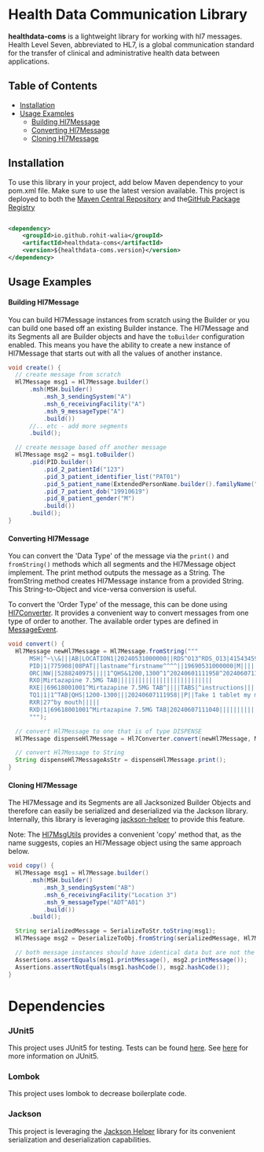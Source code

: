 # Health Data Communication Library

**healthdata-coms** is a lightweight library for working with hl7 messages. Health Level Seven, abbreviated to HL7, is a
global communication standard for the transfer of clinical and administrative health data between applications.

## Table of Contents

- [Installation](#installation)
- [Usage Examples](#usage-examples)
    - [Building Hl7Message](#building-Hl7Message)
    - [Converting Hl7Message](#converting-Hl7Message)
    - [Cloning Hl7Message](#cloning-hl7message)

## Installation

To use this library in your project, add below Maven dependency to your pom.xml file. Make sure to use the
latest version available. This project is deployed to both
the [Maven Central Repository](https://central.sonatype.com/artifact/io.github.rohit-walia/hl7message) and
the[GitHub Package Registry](https://github.com/rohit-walia?tab=packages&repo_name=healthdata-coms)

```xml

<dependency>
    <groupId>io.github.rohit-walia</groupId>
    <artifactId>healthdata-coms</artifactId>
    <version>${healthdata-coms.version}</version>
</dependency>
```

## Usage Examples

#### Building Hl7Message

You can build Hl7Message instances from scratch using the Builder or you can build one based off an existing Builder
instance. The Hl7Message and its Segments all are Builder objects and have the `toBuilder` configuration enabled. This means
you have the ability to create a new instance of Hl7Message that starts out with all the values of another instance.

```Java
void create() {
  // create message from scratch
  Hl7Message msg1 = Hl7Message.builder()
      .msh(MSH.builder()
          .msh_3_sendingSystem("A")
          .msh_6_receivingFacility("A")
          .msh_9_messageType("A")
          .build())
      //.. etc - add more segments
      .build();

  // create message based off another message
  Hl7Message msg2 = msg1.toBuilder()
      .pid(PID.builder()
          .pid_2_patientId("123")
          .pid_3_patient_identifier_list("PAT01")
          .pid_5_patient_name(ExtendedPersonName.builder().familyName("Doe").givenName("Jane").build())
          .pid_7_patient_dob("19910619")
          .pid_8_patient_gender("M")
          .build())
      .build();
}
```

#### Converting Hl7Message

You can convert the 'Data Type' of the message via the `print()` and `fromString()` methods which all segments and the
Hl7Message object implement. The print method outputs the message as a String. The fromString method creates Hl7Message
instance from a provided String. This String-to-Object and vice-versa conversion is useful.

To convert the 'Order Type' of the message, this can be done
using [Hl7Converter](hl7message/src/main/java/org/hl7/Hl7Converter.java). It provides a convenient way to convert messages
from one type of order to another. The available order types are defined
in [MessageEvent](hl7message/src/main/java/org/hl7/common/MessageEvent.java).

```Java
void convert() {
  Hl7Message newHl7Message = Hl7Message.fromString("""
      MSH|^~\\&|||AB|LOCATION1|20240531000000||RDS^O13^RDS_O13|4154345958|P|2.5||||||ASCII|||
      PID|1|775908|08PAT||lastname^firstname^^^^||19690531000000|M|||||||||||||||||||||||||||||||
      ORC|NW||5288240975||||1^QHS&1200,1300^1^20240601111958^20240607111958^0||20240604100958|||1234567890^MedProFirstName^MedProLastName||||||||||||||||||
      RXO|Mirtazapine 7.5MG TAB|||||||||||||||||||||||||||
      RXE||69618001001^Mirtazapine 7.5MG TAB^||||TABS|^instructions||||||||58902||||||||||||F33.9^Depression^ICD10|||||||||||||||||
      TQ1|1|1^TAB|QHS|1200-1300|||20240607111958||P||Take 1 tablet my mouth every day for Depression|A||
      RXR|27^by mouth|||||
      RXD|1|69618001001^Mirtazapine 7.5MG TAB|20240607111040||||||||||||||||||||||||||||||
      """);

  // convert Hl7Message to one that is of type DISPENSE
  Hl7Message dispenseHl7Message = Hl7Converter.convert(newHl7Message, MessageEvent.ORDER_DISPENSE);

  // convert Hl7Message to String
  String dispenseHl7MessageAsStr = dispenseHl7Message.print();
}
```

#### Cloning Hl7Message

The Hl7Message and its Segments are all Jacksonized Builder Objects and therefore can easily be serialized and deserialized
via the Jackson library. Internally, this library is
leveraging [jackson-helper](https://github.com/rohit-walia/jackson-helper) to provide this feature.

Note: The [Hl7MsgUtils](hl7message/src/main/java/org/hl7/utils/Hl7MsgUtils.java) provides a convenient 'copy' method that,
as the name suggests, copies an Hl7Message object using the same approach below.

```Java
void copy() {
  Hl7Message msg1 = Hl7Message.builder()
      .msh(MSH.builder()
          .msh_3_sendingSystem("AB")
          .msh_6_receivingFacility("Location 3")
          .msh_9_messageType("ADT^A01")
          .build())
      .build();

  String serializedMessage = SerializeToStr.toString(msg1);
  Hl7Message msg2 = DeserializeToObj.fromString(serializedMessage, Hl7Message.class);

  // both message instances should have identical data but are not the same object
  Assertions.assertEquals(msg1.printMessage(), msg2.printMessage());
  Assertions.assertNotEquals(msg1.hashCode(), msg2.hashCode());
}
```

# Dependencies

### JUnit5

This project uses JUnit5 for testing. Tests can be found [here](hl7message/src/test/java/org/hl7).
See [here](https://junit.org/junit5/docs/current/user-guide/) for more information on JUnit5.

### Lombok

This project uses lombok to decrease boilerplate code.

### Jackson

This project is leveraging the [Jackson Helper](https://github.com/rohit-walia/jackson-helper) library for its convenient
serialization and deserialization capabilities.
